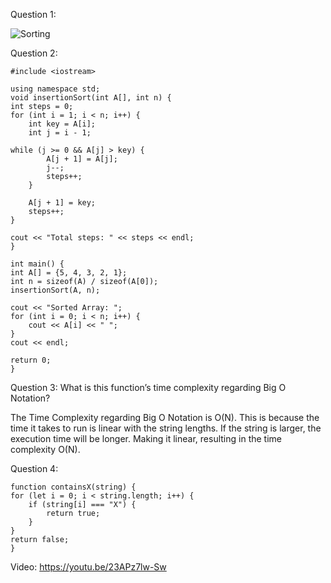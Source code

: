 Question 1: 

![Sorting](https://github.com/user-attachments/assets/9a9c0993-726f-42e3-9175-b0082779b801)

Question 2: 
    
    #include <iostream>
    
    using namespace std;
    void insertionSort(int A[], int n) {
    int steps = 0;
    for (int i = 1; i < n; i++) {
        int key = A[i];
        int j = i - 1;
        
    while (j >= 0 && A[j] > key) {
            A[j + 1] = A[j]; 
            j--;
            steps++;  
        }
        
        A[j + 1] = key;  
        steps++; 
    }

    cout << "Total steps: " << steps << endl; 
    }

    int main() {
    int A[] = {5, 4, 3, 2, 1};
    int n = sizeof(A) / sizeof(A[0]);  
    insertionSort(A, n);  
    
    cout << "Sorted Array: ";
    for (int i = 0; i < n; i++) {
        cout << A[i] << " ";
    }
    cout << endl;

    return 0;
    }

Question 3: What is this function’s time complexity regarding Big O Notation?

The Time Complexity regarding Big O Notation is O(N). This is because the time it takes to run is linear with the string lengths. If the string is larger, the execution time will be longer. Making it linear, resulting in the time complexity O(N).

Question 4: 

    function containsX(string) {
    for (let i = 0; i < string.length; i++) {
        if (string[i] === "X") {
            return true;
        }
    }
    return false;
    }
Video: https://youtu.be/23APz7lw-Sw


